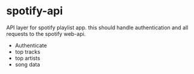 # spotify-api

API layer for spotify playlist app. this should handle authentication and all requests to the spotify web-api. 
<ul>
    <li>Authenticate</li>
    <li>top tracks</li>
    <li>top artists</li>
    <li>song data</li>
</ul>